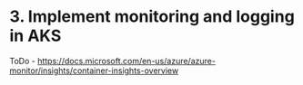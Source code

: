 # 3. Implement monitoring and logging in AKS

ToDo - https://docs.microsoft.com/en-us/azure/azure-monitor/insights/container-insights-overview
